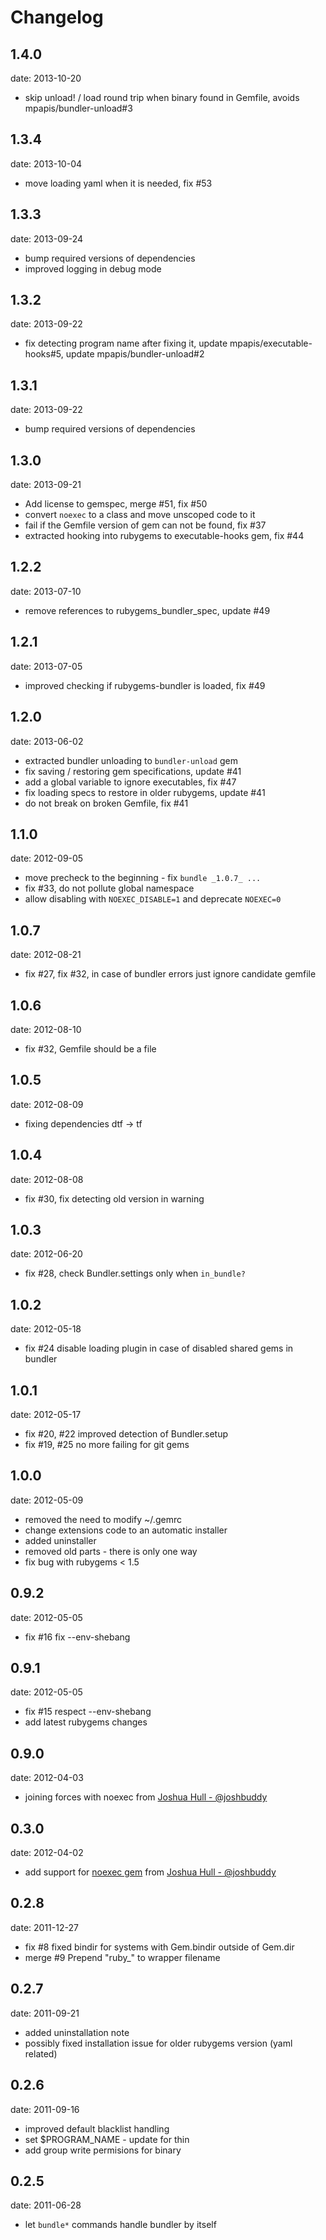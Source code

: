 # Changelog

## 1.4.0
date: 2013-10-20

 - skip unload! / load round trip when binary found in Gemfile, avoids mpapis/bundler-unload#3

## 1.3.4
date: 2013-10-04

 - move loading yaml when it is needed, fix #53

## 1.3.3
date: 2013-09-24

 - bump required versions of dependencies
 - improved logging in debug mode

## 1.3.2
date: 2013-09-22

 - fix detecting program name after fixing it, update mpapis/executable-hooks#5, update mpapis/bundler-unload#2

## 1.3.1
date: 2013-09-22

 - bump required versions of dependencies

## 1.3.0
date: 2013-09-21

 - Add license to gemspec, merge #51, fix #50
 - convert `noexec` to a class and move unscoped code to it
 - fail if the Gemfile version of gem can not be found, fix #37
 - extracted hooking into rubygems to executable-hooks gem, fix #44

## 1.2.2
date: 2013-07-10

 - remove references to rubygems_bundler_spec, update #49

## 1.2.1
date: 2013-07-05

 - improved checking if rubygems-bundler is loaded, fix #49

## 1.2.0
date: 2013-06-02

 - extracted bundler unloading to `bundler-unload` gem
 - fix saving / restoring gem specifications, update #41
 - add a global variable to ignore executables, fix #47
 - fix loading specs to restore in older rubygems, update #41
 - do not break on broken Gemfile, fix #41

## 1.1.0
date: 2012-09-05

 - move precheck to the beginning - fix `bundle _1.0.7_ ...`
 - fix #33, do not pollute global namespace
 - allow disabling with `NOEXEC_DISABLE=1` and deprecate `NOEXEC=0`

## 1.0.7
date: 2012-08-21

 - fix #27, fix #32, in case of bundler errors just ignore candidate gemfile

## 1.0.6
date: 2012-08-10

 -  fix #32, Gemfile should be a file

## 1.0.5
date: 2012-08-09

 -  fixing dependencies dtf -> tf

## 1.0.4
date: 2012-08-08

 -  fix #30, fix detecting old version in warning

## 1.0.3
date: 2012-06-20

 -  fix #28, check Bundler.settings only when `in_bundle?`

## 1.0.2
date: 2012-05-18

 - fix #24 disable loading plugin in case of disabled shared gems in bundler

## 1.0.1
date: 2012-05-17

 - fix #20, #22 improved detection of Bundler.setup
 - fix #19, #25 no more failing for git gems

## 1.0.0
date: 2012-05-09

 - removed the need to modify ~/.gemrc
 - change extensions code to an automatic installer
 - added uninstaller
 - removed old parts - there is only one way
 - fix bug with rubygems < 1.5

## 0.9.2
date: 2012-05-05

 - fix #16 fix --env-shebang

## 0.9.1
date: 2012-05-05

 - fix #15 respect --env-shebang
 - add latest rubygems changes

## 0.9.0
date: 2012-04-03

 - joining forces with noexec from
   [Joshua Hull - @joshbuddy](https://github.com/joshbuddy)

## 0.3.0
date: 2012-04-02

 - add support for [noexec gem](https://github.com/joshbuddy/noexec)
   from [Joshua Hull - @joshbuddy](https://github.com/joshbuddy)

## 0.2.8
date: 2011-12-27

 - fix #8 fixed bindir for systems with Gem.bindir outside of Gem.dir
 - merge #9 Prepend "ruby_" to wrapper filename

## 0.2.7
date: 2011-09-21

 - added uninstallation note
 - possibly fixed installation issue for older rubygems version (yaml related)

## 0.2.6
date: 2011-09-16

 - improved default blacklist handling
 - set $PROGRAM_NAME - update for thin
 - add group write permisions for binary

## 0.2.5
date: 2011-06-28

 - let `bundle*` commands handle bundler by itself
